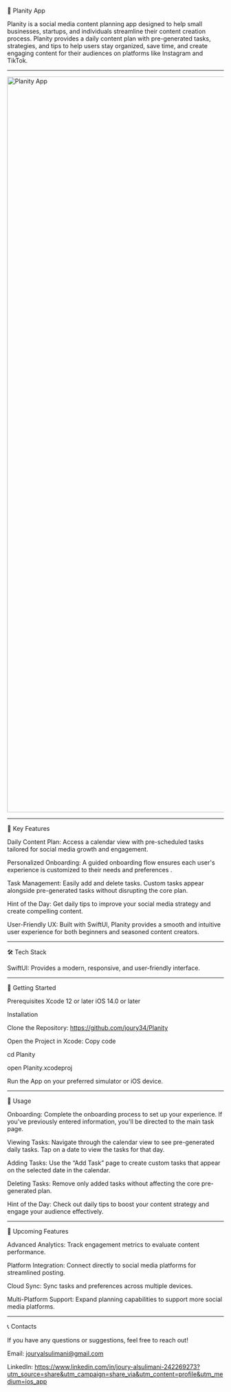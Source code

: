 📅 Planity App

Planity is a social media content planning app designed to help small businesses, startups, and individuals streamline their content creation process. Planity provides a daily content plan with pre-generated tasks, strategies, and tips to help users stay organized, save time, and create engaging content for their audiences on platforms like Instagram and TikTok.


---
<img width="1710" alt="Planity App" src="https://github.com/user-attachments/assets/fe70fa58-c2fa-4af6-b5b8-b30710f3318f">





---
📲 Key Features

Daily Content Plan: Access a calendar view with pre-scheduled tasks tailored for social media growth and engagement.

Personalized Onboarding: A guided onboarding flow ensures each user's experience is customized to their needs and preferences
.

Task Management: Easily add and delete tasks. Custom tasks appear alongside pre-generated tasks without disrupting the core plan.


Hint of the Day: Get daily tips to improve your social media strategy and create compelling content.


User-Friendly UX: Built with SwiftUI, Planity provides a smooth and intuitive user experience for both beginners and seasoned content creators.


---
🛠️ Tech Stack

SwiftUI: Provides a modern, responsive, and user-friendly interface.

---
🚀 Getting Started

Prerequisites
Xcode 12 or later
iOS 14.0 or later

Installation

Clone the Repository:
https://github.com/joury34/Planity

Open the Project in Xcode:
Copy code

cd Planity

open Planity.xcodeproj


Run the App on your preferred simulator or iOS device.

---
📖 Usage

Onboarding: Complete the onboarding process to set up your experience. If you've previously entered information, you'll be directed to the main task page.


Viewing Tasks: Navigate through the calendar view to see pre-generated daily tasks. Tap on a date to view the tasks for that day.


Adding Tasks: Use the “Add Task” page to create custom tasks that appear on the selected date in the calendar.


Deleting Tasks: Remove only added tasks without affecting the core pre-generated plan.


Hint of the Day: Check out daily tips to boost your content strategy and engage your audience effectively.


---
🚧 Upcoming Features

Advanced Analytics: Track engagement metrics to evaluate content performance.


Platform Integration: Connect directly to social media platforms for streamlined posting.


Cloud Sync: Sync tasks and preferences across multiple devices.


Multi-Platform Support: Expand planning capabilities to support more social media platforms.






---
📞 Contacts

If you have any questions or suggestions, feel free to reach out!

Email: jouryalsulimani@gmail.com

LinkedIn: https://www.linkedin.com/in/joury-alsulimani-242269273?utm_source=share&utm_campaign=share_via&utm_content=profile&utm_medium=ios_app





